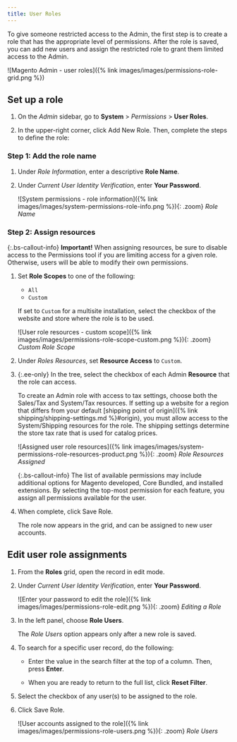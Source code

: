 ```yaml
---
title: User Roles
---
```


To give someone restricted access to the Admin, the first step is to create a role that has the appropriate level of permissions. After the role is saved, you can add new users and assign the restricted role to grant them limited access to the Admin.

![Magento Admin - user roles]({% link images/images/permissions-role-grid.png %})

## Set up a role

1. On the _Admin_ sidebar, go to **System** > _Permissions_ > **User Roles**.

1. In the upper-right corner, click <span class="btn">Add New Role</span>. Then, complete the steps to define the role:

### Step 1: Add the role name

1. Under _Role Information_, enter a descriptive **Role Name**.

1. Under _Current User Identity Verification_, enter **Your Password**.

    ![System permissions - role information]({% link images/images/system-permissions-role-info.png %}){: .zoom}
    _Role Name_

### Step 2: Assign resources

{:.bs-callout-info}
**Important!** When assigning resources, be sure to disable access to the Permissions tool if you are limiting access for a given role. Otherwise, users will be able to modify their own permissions.

1. Set **Role Scopes** to one of the following:

    - `All`
    - `Custom`

   <span class="ee-only"></span>If set to `Custom` for a multisite installation, select the checkbox of the website and store where the role is to be used.

    ![User role resources - custom scope]({% link images/images/permissions-role-scope-custom.png %}){: .zoom}
    _Custom Role Scope_

1. Under _Roles Resources_, set **Resource Access** to `Custom`.

1. {:.ee-only} In the tree, select the checkbox of each Admin **Resource** that the role can access.

    To create an Admin role with access to tax settings, choose both the Sales/Tax and System/Tax resources. If setting up a website for a region that differs from your default [shipping point of origin]({% link shipping/shipping-settings.md %}#origin), you must allow access to the System/Shipping resources for the role. The shipping settings determine the store tax rate that is used for catalog prices.

    ![Assigned user role resources]({% link images/images/system-permissions-role-resources-product.png %}){: .zoom}
    _Role Resources Assigned_

    {:.bs-callout-info}
    The list of available permissions may include additional options for Magento developed, Core Bundled, and installed extensions. By selecting the top-most permission for each feature, you assign all permissions available for the user.

1. When complete, click <span class="btn">Save Role</span>.

    The role now appears in the grid, and can be assigned to new user accounts.

## Edit user role assignments

1. From the **Roles** grid, open the record in edit mode.

1. Under _Current User Identity Verification_, enter **Your Password**.

    ![Enter your password to edit the role]({% link images/images/permissions-role-edit.png %}){: .zoom}
    _Editing a Role_

1. In the left panel, choose **Role Users**.

    The _Role Users_ option appears only after a new role is saved.

1. To search for a specific user record, do the following:

    - Enter the value in the search filter at the top of a column. Then, press **Enter**.

    - When you are ready to return to the full list, click **Reset Filter**.

1. Select the checkbox of any user(s) to be assigned to the role.

1. Click <span class="btn">Save Role</span>.

    ![User accounts assigned to the role]({% link images/images/permissions-role-users.png %}){: .zoom}
    _Role Users_
